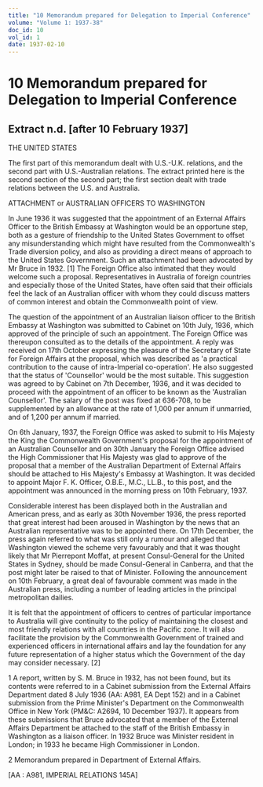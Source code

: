 ```yaml
---
title: "10 Memorandum prepared for Delegation to Imperial Conference"
volume: "Volume 1: 1937-38"
doc_id: 10
vol_id: 1
date: 1937-02-10
---
```


# 10 Memorandum prepared for Delegation to Imperial Conference

## Extract n.d. [after 10 February 1937]

THE UNITED STATES

The first part of this memorandum dealt with U.S.-U.K. relations, and the second part with U.S.-Australian relations. The extract printed here is the second section of the second part; the first section dealt with trade relations between the U.S. and Australia.

ATTACHMENT or AUSTRALIAN OFFICERS TO WASHINGTON

In June 1936 it was suggested that the appointment of an External Affairs Officer to the British Embassy at Washington would be an opportune step, both as a gesture of friendship to the United States Government to offset any misunderstanding which might have resulted from the Commonwealth's Trade diversion policy, and also as providing a direct means of approach to the United States Government. Such an attachment had been advocated by Mr Bruce in 1932. [1] The Foreign Office also intimated that they would welcome such a proposal. Representatives in Australia of foreign countries and especially those of the United States, have often said that their officials feel the lack of an Australian officer with whom they could discuss matters of common interest and obtain the Commonwealth point of view.

The question of the appointment of an Australian liaison officer to the British Embassy at Washington was submitted to Cabinet on 10th July, 1936, which approved of the principle of such an appointment. The Foreign Office was thereupon consulted as to the details of the appointment. A reply was received on 17th October expressing the pleasure of the Secretary of State for Foreign Affairs at the proposal, which was described as 'a practical contribution to the cause of intra-Imperial co-operation'. He also suggested that the status of 'Counsellor' would be the most suitable. This suggestion was agreed to by Cabinet on 7th December, 1936, and it was decided to proceed with the appointment of an officer to be known as the 'Australian Counsellor'. The salary of the post was fixed at 636-708, to be supplemented by an allowance at the rate of 1,000 per annum if unmarried, and of 1,200 per annum if married.

On 6th January, 1937, the Foreign Office was asked to submit to His Majesty the King the Commonwealth Government's proposal for the appointment of an Australian Counsellor and on 30th January the Foreign Office advised the High Commissioner that His Majesty was glad to approve of the proposal that a member of the Australian Department of External Affairs should be attached to His Majesty's Embassy at Washington. It was decided to appoint Major F. K. Officer, O.B.E., M.C., LL.B., to this post, and the appointment was announced in the morning press on 10th February, 1937.

Considerable interest has been displayed both in the Australian and American press, and as early as 30th November 1936, the press reported that great interest had been aroused in Washington by the news that an Australian representative was to be appointed there. On 17th December, the press again referred to what was still only a rumour and alleged that Washington viewed the scheme very favourably and that it was thought likely that Mr Pierrepont Moffat, at present Consul-General for the United States in Sydney, should be made Consul-General in Canberra, and that the post might later be raised to that of Minister. Following the announcement on 10th February, a great deal of favourable comment was made in the Australian press, including a number of leading articles in the principal metropolitan dailies.

It is felt that the appointment of officers to centres of particular importance to Australia will give continuity to the policy of maintaining the closest and most friendly relations with all countries in the Pacific zone. It will also facilitate the provision by the Commonwealth Government of trained and experienced officers in international affairs and lay the foundation for any future representation of a higher status which the Government of the day may consider necessary. [2]

1 A report, written by S. M. Bruce in 1932, has not been found, but its contents were referred to in a Cabinet submission from the External Affairs Department dated 8 July 1936 (AA: A981, EA Dept 152) and in a Cabinet submission from the Prime Minister's Department on the Commonwealth Office in New York (PM&amp;C: A2694, 10 December 1937). It appears from these submissions that Bruce advocated that a member of the External Affairs Department be attached to the staff of the British Embassy in Washington as a liaison officer. In 1932 Bruce was Minister resident in London; in 1933 he became High Commissioner in London.

2 Memorandum prepared in Department of External Affairs.

[AA : A981, IMPERIAL RELATIONS 145A]
